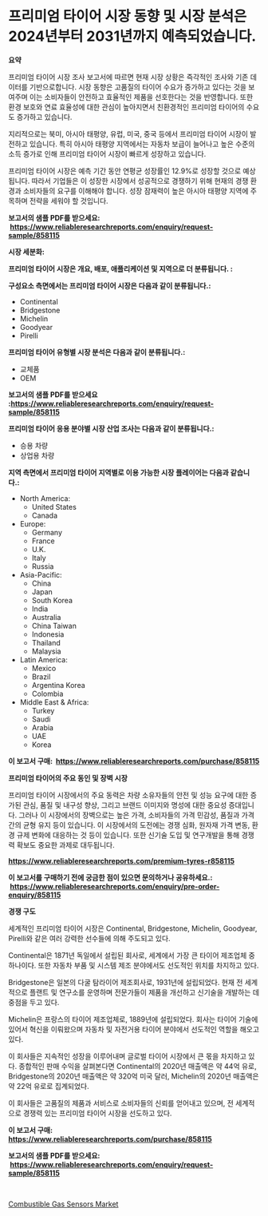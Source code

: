<p><h1>프리미엄 타이어 시장 동향 및 시장 분석은 2024년부터 2031년까지 예측되었습니다.</h1></p><p><strong>요약</strong></p>
<p><p>프리미엄 타이어 시장 조사 보고서에 따르면 현재 시장 상황은 즉각적인 조사와 기존 데이터를 기반으로합니다. 시장 동향은 고품질의 타이어 수요가 증가하고 있다는 것을 보여주며 이는 소비자들이 안전하고 효율적인 제품을 선호한다는 것을 반영합니다. 또한 환경 보호와 연료 효율성에 대한 관심이 높아지면서 친환경적인 프리미엄 타이어의 수요도 증가하고 있습니다.</p><p>지리적으로는 북미, 아시아 태평양, 유럽, 미국, 중국 등에서 프리미엄 타이어 시장이 발전하고 있습니다. 특히 아시아 태평양 지역에서는 자동차 보급이 늘어나고 높은 수준의 소득 증가로 인해 프리미엄 타이어 시장이 빠르게 성장하고 있습니다.</p><p>프리미엄 타이어 시장은 예측 기간 동안 연평균 성장률인 12.9%로 성장할 것으로 예상됩니다. 따라서 기업들은 이 성장한 시장에서 성공적으로 경쟁하기 위해 현재의 경쟁 환경과 소비자들의 요구를 이해해야 합니다. 성장 잠재력이 높은 아시아 태평양 지역에 주목하며 전략을 세워야 할 것입니다.</p></p>
<p><strong>보고서의 샘플 PDF를 받으세요: &nbsp;<a href="https://www.reliableresearchreports.com/enquiry/request-sample/858115">https://www.reliableresearchreports.com/enquiry/request-sample/858115</a></strong></p>
<p><strong>시장 세분화:</strong></p>
<p><strong> 프리미엄 타이어 시장은 개요, 배포, 애플리케이션 및 지역으로 더 분류됩니다. :</strong></p>
<p><strong>구성요소 측면에서는 프리미엄 타이어 시장은 다음과 같이 분류됩니다.:</strong></p>
<p><ul><li>Continental</li><li>Bridgestone</li><li>Michelin</li><li>Goodyear</li><li>Pirelli</li></ul></p>
<p><strong> 프리미엄 타이어 유형별 시장 분석은 다음과 같이 분류됩니다.:</strong></p>
<p><ul><li>교체품</li><li>OEM</li></ul></p>
<p><strong>보고서의 샘플 PDF를 받으세요 :<a href="https://www.reliableresearchreports.com/enquiry/request-sample/858115">https://www.reliableresearchreports.com/enquiry/request-sample/858115</a></strong></p>
<p><strong> 프리미엄 타이어 응용 분야별 시장 산업 조사는 다음과 같이 분류됩니다.:</strong></p>
<p><ul><li>승용 차량</li><li>상업용 차량</li></ul></p>
<p><strong>지역 측면에서 프리미엄 타이어 지역별로 이용 가능한 시장 플레이어는 다음과 같습니다.:</strong></p>
<p><ul>
    <li>
        North America:
        <ul>
            <li>United States</li>
            <li>Canada</li>
        </ul>
    </li>
    <li>
        Europe:
        <ul>
            <li>Germany</li>
            <li>France</li>
            <li>U.K.</li>
            <li>Italy</li>
            <li>Russia</li>
        </ul>
    </li>
    <li>
        Asia-Pacific:
        <ul>
            <li>China</li>
            <li>Japan</li>
            <li>South Korea</li>
            <li>India</li>
            <li>Australia</li>
            <li>China Taiwan</li>
            <li>Indonesia</li>
            <li>Thailand</li>
            <li>Malaysia</li>
        </ul>
    </li>
    <li>
        Latin America:
        <ul>
            <li>Mexico</li>
            <li>Brazil</li>
            <li>Argentina Korea</li>
            <li>Colombia</li>
        </ul>
    </li>
    <li>
        Middle East & Africa:
        <ul>
            <li>Turkey</li>
            <li>Saudi</li>
            <li>Arabia</li>
            <li>UAE</li>
            <li>Korea</li>
        </ul>
    </li>
    </ul></p>
<p><strong>이 보고서 구매: &nbsp;<a href="https://www.reliableresearchreports.com/purchase/858115">https://www.reliableresearchreports.com/purchase/858115</a></strong></p>
<p><strong>프리미엄 타이어의 주요 동인 및 장벽 시장</strong></p>
<p><p>프리미엄 타이어 시장에서의 주요 동력은 차량 소유자들의 안전 및 성능 요구에 대한 증가된 관심, 품질 및 내구성 향상, 그리고 브랜드 이미지와 명성에 대한 중요성 증대입니다. 그러나 이 시장에서의 장벽으로는 높은 가격, 소비자들의 가격 민감성, 품질과 가격 간의 균형 유지 등이 있습니다. 이 시장에서의 도전에는 경쟁 심화, 원자재 가격 변동, 환경 규제 변화에 대응하는 것 등이 있습니다. 또한 신기술 도입 및 연구개발을 통해 경쟁력 확보도 중요한 과제로 대두됩니다.</p></p>
<p><strong><a href="https://www.reliableresearchreports.com/premium-tyres-r858115">https://www.reliableresearchreports.com/premium-tyres-r858115</a></strong></p>
<p><strong>이 보고서를 구매하기 전에 궁금한 점이 있으면 문의하거나 공유하세요.: &nbsp;<a href="https://www.reliableresearchreports.com/enquiry/pre-order-enquiry/858115">https://www.reliableresearchreports.com/enquiry/pre-order-enquiry/858115</a></strong></p>
<p><strong>경쟁 구도</strong></p>
<p><p>세계적인 프리미엄 타이어 시장은 Continental, Bridgestone, Michelin, Goodyear, Pirelli와 같은 여러 강력한 선수들에 의해 주도되고 있다. </p><p>Continental은 1871년 독일에서 설립된 회사로, 세계에서 가장 큰 타이어 제조업체 중 하나이다. 또한 자동차 부품 및 시스템 제조 분야에서도 선도적인 위치를 차지하고 있다. </p><p>Bridgestone은 일본의 다굴 탐라이어 제조회사로, 1931년에 설립되었다. 현재 전 세계적으로 플랜트 및 연구소를 운영하며 전문가들이 제품을 개선하고 신기술을 개발하는 데 중점을 두고 있다. </p><p>Michelin은 프랑스의 타이어 제조업체로, 1889년에 설립되었다. 회사는 타이어 기술에 있어서 혁신을 이뤄왔으며 자동차 및 자전거용 타이어 분야에서 선도적인 역할을 해오고 있다. </p><p>이 회사들은 지속적인 성장을 이루어내며 글로벌 타이어 시장에서 큰 몫을 차지하고 있다. 종합적인 판매 수익을 살펴본다면 Continental의 2020년 매출액은 약 44억 유로, Bridgestone의 2020년 매출액은 약 320억 미국 달러, Michelin의 2020년 매출액은 약 22억 유로로 집계되었다. </p><p>이 회사들은 고품질의 제품과 서비스로 소비자들의 신뢰를 얻어내고 있으며, 전 세계적으로 경쟁력 있는 프리미엄 타이어 시장을 선도하고 있다.</p></p>
<p><strong>이 보고서 구매: &nbsp; <a href="https://www.reliableresearchreports.com/purchase/858115">https://www.reliableresearchreports.com/purchase/858115</a></strong></p>
<p><strong>보고서의 샘플 PDF를 받으세요: &nbsp;<a href="https://www.reliableresearchreports.com/enquiry/request-sample/858115">https://www.reliableresearchreports.com/enquiry/request-sample/858115</a></strong><strong></strong></p>
<p>&nbsp;</p>
<p><p><a href="https://meowing-canidae-761.notion.site/Combustible-Gas-Sensors-Market-Analysis-Its-CAGR-Market-Segmentation-and-Global-Industry-Overview-2ebe1ddfdc44420498dcd765e1626405">Combustible Gas Sensors Market</a></p></p>